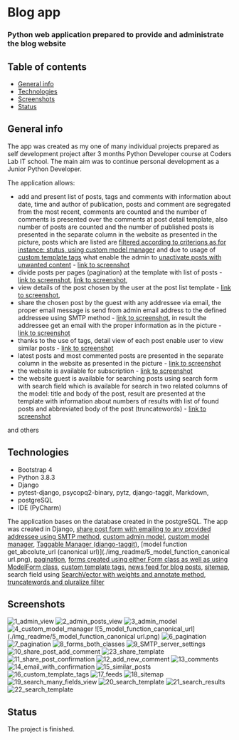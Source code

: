 # Blog app

### Python web application prepared to provide and administrate the blog website

## Table of contents

* [General info](#general-info)
* [Technologies](#technologies)
* [Screenshots](#screenshots)
* [Status](#status)

## General info

The app was created as my one of many individual projects prepared as self development project after 3 months Python Developer course at Coders Lab IT school. The main aim was to continue personal development as a Junior Python Developer.


The application allows:

- add and present list of posts, tags and comments with information about date, time and author of publication, posts and comment are segregated from the most recent, comments are counted and the number of comments is presented over the comments at post detail template, also number of posts are counted and the number of published posts is presented in the separate column in the website as presented in the picture, posts which are listed are [filtered according to criterions as for instance: stutus, using custom model manager](./img_readme/4_custom_model_manager.png) and due to usage of [custom template tags](./img_readme/16_custom_template_tags.png) what enable the admin to [unactivate posts with unwanted content](./img_readme/2_admin_posts_view.png) - [link to screenshot](./img_readme/7_pagination.png)
- divide posts per pages (pagination) at the template with list of posts - [link to screenshot](./img_readme/6_pagination.png), [link to screenshot](./img_readme/7_pagination.png),
- view details of the post chosen by the user at the post list template - [link to screenshot](./img_readme/10_share_post_add_comment.png),
- share the chosen post by the guest with any addressee via email, the proper email message is send from admin email address to the defined addressee using SMTP method - [link to screenshot](./img_readme/23_share_template.png), in result the addressee get an email with the proper information as in the picture - [link to screenshot](./img_readme/14_email_with_confirmation.png)
- thanks to the use of tags, detail view of each post enable user to view similar posts - [link to screenshot](./img_readme/15_similar_posts.png)
- latest posts and most commented posts are presented in the separate column in the website as presented in the picture - [link to screenshot](./img_readme/15_similar_posts.png)
- the website is available for subscription - [link to screenshot](./img_readme/15_similar_posts.png)
- the website guest is available for searching posts using search form with search field which is available for search in two related columns of the model: title and body of the post, result are presented at the template with information about numbers of results with list of found posts and abbreviated body of the post (truncatewords) - [link to screenshot](./img_readme/21_search_results.png)

and others


## Technologies

* Bootstrap 4
* Python 3.8.3
* Django
* pytest-django, psycopq2-binary, pytz, django-taggit, Markdown,
* postgreSQL
* IDE (PyCharm)

The application bases on the database created in the postgreSQL. The app was created in Django, [share post form with emailing to any provided addressee using SMTP method](./img_readme/9_SMTP_server_settings.png), [custom admin model](./img_readme/3_admin_model.png), [custom model manager](./img_readme/4_custom_model_manager.png), [Taggable Manager (django-taggit)](./img_readme/4_custom_model_manager.png), [model function get_abcolute_url (canonical url)](./img_readme/5_model_function_canonical url.png), [pagination](./img_readme/6_pagination.png), [forms created using either Form class as well as using ModelForm class](./img_readme/8_forms_both_classes.png), [custom template tags](./img_readme/16_custom_template_tags.png), [news feed for blog posts](./img_readme/17_feeds.png), [sitemap](./img_readme/18_sitemap.png), search field using [SearchVector with weights and annotate method](./img_readme/19_search_many_fields_view.png), [truncatewords and pluralize filter](./img_readme/20_search_template.png)


## Screenshots

![1_admin_view](./img_readme/1_admin_view.png)
![2_admin_posts_view](./img_readme/2_admin_posts_view.png)
![3_admin_model](./img_readme/3_admin_model.png)
![4_custom_model_manager](./img_readme/4_custom_model_manager.png)
![5_model_function_canonical_url](./img_readme/5_model_function_canonical url.png)
![6_pagination](./img_readme/6_pagination.png)
![7_pagination](./img_readme/7_pagination.png)
![8_forms_both_classes](./img_readme/8_forms_both_classes.png)
![9_SMTP_server_settings](./img_readme/9_SMTP_server_settings.png)
![10_share_post_add_comment](./img_readme/10_share_post_add_comment.png)
![23_share_template](./img_readme/23_share_template.png)
![11_share_post_confirmation](./img_readme/11_share_post_confirmation.png)
![12_add_new_comment](./img_readme/12_add_new_comment.png)
![13_comments](./img_readme/13_comments.png)
![14_email_with_confirmation](./img_readme/14_email_with_confirmation.png)
![15_similar_posts](./img_readme/15_similar_posts.png)
![16_custom_template_tags](./img_readme/16_custom_template_tags.png)
![17_feeds](./img_readme/17_feeds.png)
![18_sitemap](./img_readme/18_sitemap.png)
![19_search_many_fields_view](./img_readme/19_search_many_fields_view.png)
![20_search_template](./img_readme/20_search_template.png)
![21_search_results](./img_readme/21_search_results.png)
![22_search_template](./img_readme/22_search_template.png)

## Status

The project is finished.

